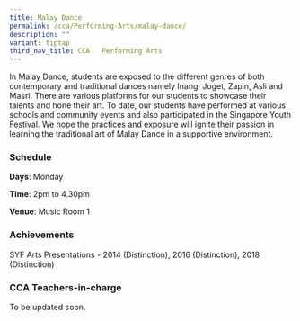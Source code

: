 ```yaml
---
title: Malay Dance
permalink: /cca/Performing-Arts/malay-dance/
description: ""
variant: tiptap
third_nav_title: CCA   Performing Arts
---
```

<p>In Malay Dance, students are exposed to the different genres of both contemporary
and traditional dances namely Inang, Joget, Zapin, Asli and Masri. There
are various platforms for our students to showcase their talents and hone
their art. To date, our students have performed at various schools and
community events and also participated in the Singapore Youth Festival.
We hope the practices and exposure will ignite their passion in learning
the traditional art of Malay Dance in a supportive environment.</p>
<h3>Schedule</h3>
<p><strong>Days</strong>: Monday</p>
<p><strong>Time</strong>: 2pm to 4.30pm</p>
<p><strong>Venue</strong>: Music Room 1</p>
<h3>Achievements</h3>
<p>SYF Arts Presentations - 2014 (Distinction), 2016 (Distinction), 2018
(Distinction)</p>
<h3>CCA Teachers-in-charge</h3>
<p>To be updated soon.</p>